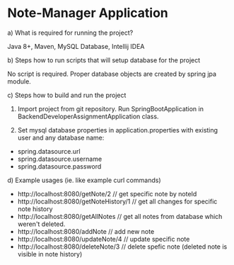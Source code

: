 # Note-Manager Application

a) What is required for running the project?

Java 8+, Maven, MySQL Database, Intellij IDEA

b) Steps how to run scripts that will setup database for the project

No script is required. Proper database objects are created by spring jpa module.

c) Steps how to build and run the project

1. Import project from git repository. Run SpringBootApplication in BackendDeveloperAssignmentApplication class.

2. Set mysql database properties in application.properties with existing user and any database name:
 - spring.datasource.url
 - spring.datasource.username
 - spring.datasource.password

d) Example usages (ie. like example curl commands)

- http://localhost:8080/getNote/2     // get specific note by noteId
- http://localhost:8080/getNoteHistory/1 // get all changes for specific note history
- http://localhost:8080/getAllNotes // get all notes from database which weren't deleted.
- http://localhost:8080/addNote   // add new note
- http://localhost:8080/updateNote/4  // update specific note
- http://localhost:8080/deleteNote/3   // delete spefic note (deleted note is visible in note history)










